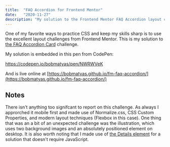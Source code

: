 ```yaml
---
title:  "FAQ Accordion for Frontend Mentor"
date:   "2020-11-27"
description: "My solution to the Frontend Mentor FAQ Accordion layout challenge and some lessons learned."
---
```


One of my favorite ways to practice CSS and keep my skills sharp is to use the excellent layout challenges from Frontend Mentor. This is my solution to [the FAQ Accordion Card](https://www.frontendmentor.io/challenges/faq-accordion-card-XlyjD0Oam) challenge.

My solution is embedded in this pen from CodePen:

https://codepen.io/bobmatyas/pen/NWRWVeK

And is live online at [https://bobmatyas.github.io/fm-faq-accordion/](https://bobmatyas.github.io/fm-faq-accordion/)

## Notes

There isn't anything too signifcant to report on this challenge. As always I approrched it mobile first and made use of Normalize.css, CSS Custom Properties, and modern layout techniques (Flexbox in this case). One thing that was an a bit of an unexpected challenge was the illustration, which uses two background images and an absolutely positioned element on desktop. It is also worth noting that I made use of [the Details element](https://developer.mozilla.org/en-US/docs/Web/HTML/Element/details) for a solution that doesn't require JavaScript.


